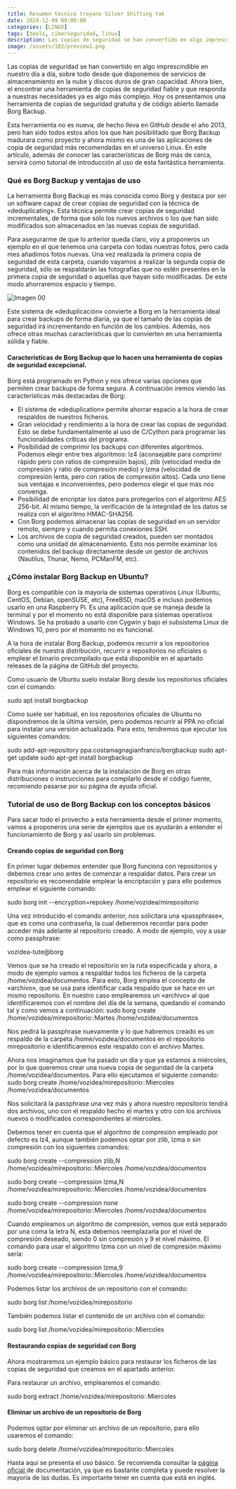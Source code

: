 ```yaml
---
title: Resumen técnico troyano Silver Shifting Yak
date: 2024-12-09 09:00:00 
categories: [LINUX]
tags: [tools, ciberseguridad, linux]
description: Las copias de seguridad se han convertido en algo imprescindible en nuestro día a día, sobre todo desde que disponemos de servicios de almacenamiento en la nube y discos duros de gran capacidad.
image: /assets/102/preview1.png
---
```


Las copias de seguridad se han convertido en algo imprescindible en nuestro día a día, sobre todo desde que disponemos de servicios de almacenamiento en la nube y discos duros de gran capacidad. Ahora bien, el encontrar una herramienta de copias de seguridad fiable y que responda a nuestras necesidades ya es algo más complejo. Hoy os presentamos una herramienta de copias de seguridad gratuita y de código abierto llamada Borg Backup.

Esta herramienta no es nueva, de hecho lleva en GitHub desde el año 2013, pero han sido todos estos años los que han posibilitado que Borg Backup madurara como proyecto y ahora mismo es una de las aplicaciones de copia de seguridad más recomendadas en el universo Linux. En este artículo, además de conocer las características de Borg más de cerca, servirá como tutorial de introducción al uso de esta fantástica herramienta.

### Qué es Borg Backup y ventajas de uso

La herramienta Borg Backup es más conocida como Borg y destaca por ser un software capaz de crear copias de seguridad con la técnica de «deduplicating». Esta técnica permite crear copias de seguridad incrementales, de forma que sólo los nuevos archivos o los que han sido modificados son almacenados en las nuevas copias de seguridad.

Para asegurarme de que lo anterior queda claro, voy a proponeros un ejemplo en el que tenemos una carpeta con todas nuestras fotos, pero cada mes añadimos fotos nuevas. Una vez realizada la primera copia de seguridad de esta carpeta, cuando vayamos a realizar la segunda copia de seguridad, sólo se respaldarán las fotografías que no estén presentes en la primera copia de seguridad o aquellas que hayan sido modificadas. De este modo ahorraremos espacio y tiempo.

![Imagen 00](/assets/1021/102-01.png)

Este sistema de «deduplicación» convierte a Borg en la herramienta ideal para crear backups de forma diaria, ya que el tamaño de las copias de seguridad irá incrementando en función de los cambios. Además, nos ofrece otras muchas características que lo convierten en una herramienta sólida y fiable.

#### Características de Borg Backup que lo hacen una herramienta de copias de seguridad excepcional.

Borg está programado en Python y nos ofrece varias opciones que permiten crear backups de forma segura. A continuación iremos viendo las características más destacadas de Borg:

- El sistema de «deduplication» permite ahorrar espacio a la hora de crear respaldos de nuestros ficheros.
- Gran velocidad y rendimiento a la hora de crear las copias de seguridad. Esto se debe fundamentalmente al uso de C/Cython para programar las funcionalidades críticas del programa.
- Posibilidad de comprimir los backups con diferentes algoritmos. Podemos elegir entre tres algoritmos: lz4 (aconsejable para comprimir rápido pero con ratios de compresión bajos), zlib (velocidad media de compresión y ratio de compresión medio) y lzma (velocidad de compresión lenta, pero con ratios de compresión altos). Cada uno tiene sus ventajas e inconvenientes, pero podemos elegir el que más nos convenga.
- Posibilidad de encriptar los datos para protegerlos con el algoritmo AES 256-bit. Al mismo tiempo, la verificación de la integridad de los datos se realiza con el algoritmo HMAC-SHA256.
- Con Borg podemos almacenar las copias de seguridad en un servidor remoto, siempre y cuando permita conexiones SSH.
- Los archivos de copia de seguridad creados, pueden ser montados como una unidad de almacenamiento. Esto nos permite examinar los contenidos del backup directamente desde un gestor de archivos (Nautilus, Thunar, Nemo, PCManFM, etc).

### ¿Cómo instalar Borg Backup en Ubuntu?

Borg es compatible con la mayoría de sistemas operativos Linux (Ubuntu, CentOS, Debian, openSUSE, etc), FreeBSD, macOS e incluso podemos usarlo en una Raspberry Pi. Es una aplicación que se maneja desde la terminal y por el momento no está disponible para sistemas operativos Windows. Se ha probado a usarlo con Cygwin y bajo el subsistema Linux de Windows 10, pero por el momento no es funcional.

A la hora de instalar Borg Backup, podemos recurrir a los repositorios oficiales de nuestra distribución, recurrir a repositorios no oficiales o emplear el binario precompilado que está disponible en el apartado releases de la página de GitHub del proyecto.

 Como usuario de Ubuntu suelo instalar Borg desde los repositorios oficiales con el comando:

  sudo apt install borgbackup

Como suele ser habitual, en los repositorios oficiales de Ubuntu no dispondremos de la última versión, pero podemos recurrir al PPA no oficial para instalar una versión actualizada. Para esto, tendremos que ejecutar los siguientes comandos:

  sudo add-apt-repository ppa:costamagnagianfranco/borgbackup
  sudo apt-get update
  sudo apt-get install borgbackup

Para más información acerca de la instalación de Borg en otras distribuciones o instrucciones para compilarlo desde el código fuente, recomiendo pasarse por su página de ayuda oficial.

### Tutorial de uso de Borg Backup con los conceptos básicos

Para sacar todo el provecho a esta herramienta desde el primer momento, vamos a proponeros una serie de ejemplos que os ayudarán a entender el funcionamiento de Borg y así usarlo sin problemas.

#### Creando copias de seguridad con Borg

En primer lugar debemos entender que Borg funciona con repositorios y debemos crear uno antes de comenzar a respaldar datos. Para crear un repositorio es recomendable emplear la encriptación y para ello podemos emplear el siguiente comando:

  sudo borg init --encryption=repokey /home/vozidea/mirepositorio

Una vez introducido el comando anterior, nos solicitara una «passphrase», que es como una contraseña, la cual deberemos recordar para poder acceder más adelante al repositorio creado. A modo de ejemplo, voy a usar como passphrase:

  vozidea-tute@borg

Vemos que se ha creado el repositorio en la ruta especificada y ahora, a modo de ejemplo vamos a respaldar todos los ficheros de la carpeta /home/vozidea/documentos. Para esto, Borg emplea el concepto de «archivo», que se usa para identificar cada respaldo que se hace en un mismo repositorio. En nuestro caso emplearemos un «archivo» al que identificaremos con el nombre del día de la semana, quedando el comando tal y como vemos a continuación:
sudo borg create /home/vozidea/mirepositorio::Martes /home/vozidea/documentos

Nos pedirá la passphrase nuevamente y lo que habremos creado es un respaldo de la carpeta /home/vozidea/documentos en el repositorio mirepositorio e identificaremos este respaldo con el archivo Martes.

Ahora nos imaginamos que ha pasado un día y que ya estamos a miércoles, por lo que queremos crear una nueva copia de seguridad de la carpeta /home/vozidea/documentos. Para ello ejecutamos el siguiente comando:
sudo borg create /home/vozidea/mirepositorio::Miercoles /home/vozidea/documentos

Nos solicitará la passphrase una vez más y ahora nuestro repositorio tendrá dos archivos, uno con el respaldo hecho el martes y otro con los archivos nuevos o modificados correspondientes al miércoles.

Debemos tener en cuenta que el algoritmo de compresión empleado por defecto es lz4, aunque también podemos optar por zlib, lzma o sin compresión con los siguientes comandos:

  sudo borg create --compression zlib,N /home/vozidea/mirepositorio::Miercoles /home/vozidea/documentos

  sudo borg create --compression lzma,N /home/vozidea/mirepositorio::Miercoles /home/vozidea/documentos

  sudo borg create --compression none /home/vozidea/mirepositorio::Miercoles /home/vozidea/documentos

Cuando empleamos un algoritmo de compresión, vemos que está separado por una coma la letra N, esta debemos reemplazarla por el nivel de compresión deseado, siendo 0 sin compresión y 9 el nivel máximo. El comando para usar el algoritmo lzma con un nivel de compresión máximo sería:

  sudo borg create --compression lzma,9 /home/vozidea/mirepositorio::Miercoles /home/vozidea/documentos


Podemos listar los archivos de un repositorio con el comando:

  sudo borg list /home/vozidea/mirepositorio

También podemos listar el contenido de un archivo con el comando:

  sudo borg list /home/vozidea/mirepositorio::Miercoles

####  Restaurando copias de seguridad con Borg

Ahora mostraremos un ejemplo básico para restaurar los ficheros de las copias de seguridad que creamos en el apartado anterior.

Para restaurar un archivo, emplearemos el comando:

  sudo borg extract /home/vozidea/mirepositorio::Miercoles

#### Eliminar un archivo de un repositorio de Borg

Podemos optar por eliminar un archivo de un repositorio, para ello usaremos el comando:

  sudo borg delete /home/vozidea/mirepositorio::Miercoles

Hasta aquí se presenta el uso básico. Se recomienda consultar la [página oficial ](https://borgbackup.readthedocs.io/en/stable/) de documentación, ya que es bastante completa y puede resolver la mayoría de las dudas. Es importante tener en cuenta que está en inglés.
